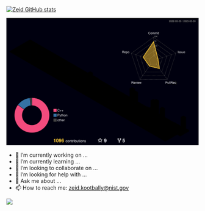 [![Zeid GitHub stats](https://github-readme-stats.vercel.app/api?username=zeidk&theme=tokyonight)](https://github.com/zeidk/github-readme-stats)

![](./profile-3d-contrib/profile-night-rainbow.svg)

- 🔭 I’m currently working on ...
- 🌱 I’m currently learning ...
- 👯 I’m looking to collaborate on ...
- 🤔 I’m looking for help with ...
- 💬 Ask me about ...
- 📫 How to reach me: zeid.kootbally@nist.gov

<!--START_SECTION:waka-->
<img src="https://wakatime.com/share/@af609a7f-e79c-4b20-b63d-6f86656210f4/28b94a84-d067-4277-b074-d46702cd267b.svg">

<!--END_SECTION:waka-->

